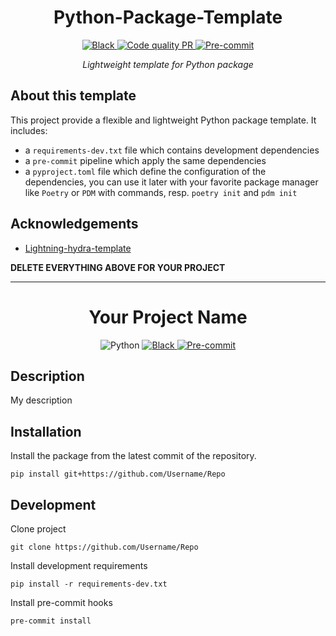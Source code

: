 <div align="center">

# Python-Package-Template

<a href="https://black.readthedocs.io/en/stable/">
    <img alt="Black" src="https://img.shields.io/badge/Code%20Style-Black-black.svg?labelColor=gray"/>
</a>
<a href="https://github.com/VDuchauffour/python-package-template/actions/workflows/pr_code_quality.yml">
    <img alt="Code quality PR" src="https://github.com/VDuchauffour/python-package-template/actions/workflows/pr_code_quality.yml/badge.svg"/>
</a>
<a href="https://github.com/pre-commit/pre-commit">
    <img alt="Pre-commit" src="https://img.shields.io/badge/pre--commit-enabled-brightgreen?logo=pre-commit&logoColor=white"/>
</a>

*Lightweight template for Python package*

</div>

## About this template

This project provide a flexible and lightweight Python package template. It includes:

- a `requirements-dev.txt` file which contains development dependencies
- a `pre-commit` pipeline which apply the same dependencies
- a `pyproject.toml` file which define the configuration of the dependencies, you can use it later with your favorite package manager like `Poetry` or `PDM` with commands, resp. `poetry init` and `pdm init`

## Acknowledgements

- [Lightning-hydra-template](https://github.com/ashleve/lightning-hydra-template)

**DELETE EVERYTHING ABOVE FOR YOUR PROJECT**

______________________________________________________________________

<div align="center">

# Your Project Name

<img alt="Python" src="https://img.shields.io/badge/Python-FFD43B?logo=python&logoColor=3572A5"/>
<a href="https://black.readthedocs.io/en/stable/">
    <img alt="Black" src="https://img.shields.io/badge/Code%20Style-Black-black.svg?labelColor=gray"/>
</a>
<a href="https://github.com/pre-commit/pre-commit">
    <img alt="Pre-commit" src="https://img.shields.io/badge/pre--commit-enabled-brightgreen?logo=pre-commit&logoColor=white"/>
</a>

</div>

## Description

My description

## Installation

Install the package from the latest commit of the repository.

```shell
pip install git+https://github.com/Username/Repo
```

## Development

Clone project

```shell
git clone https://github.com/Username/Repo
```

Install development requirements

```shell
pip install -r requirements-dev.txt
```

Install pre-commit hooks

```shell
pre-commit install
```
